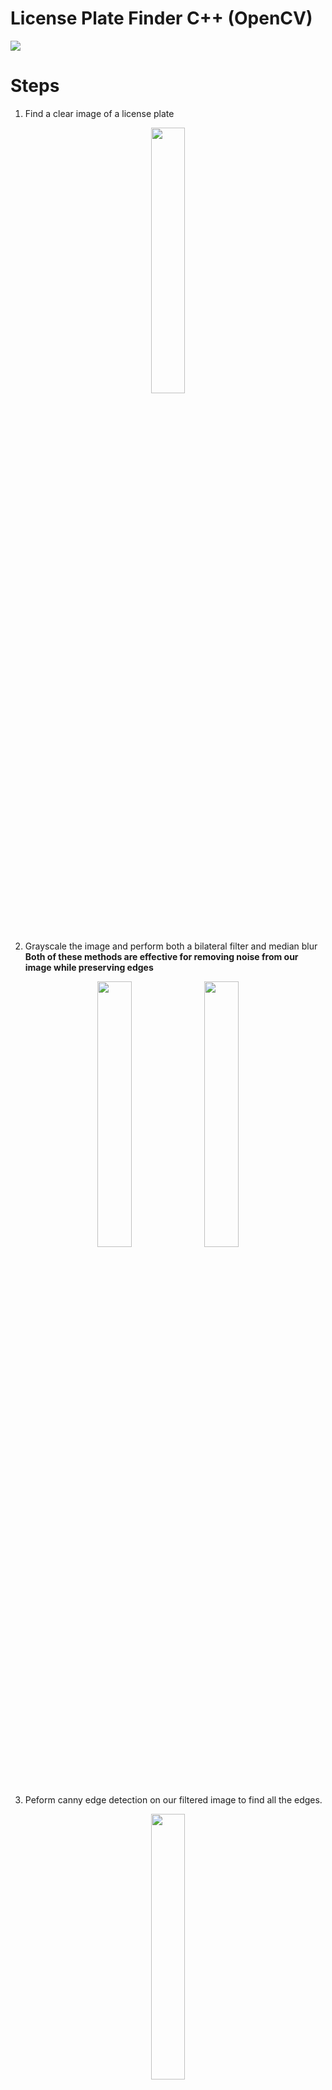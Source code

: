 # License Plate Finder C++ (OpenCV) 
![](https://i.gyazo.com/2eb142300bd61df0fcfb6f2e33a7e3ee.png)  
# Steps
1. Find a clear image of a license plate
<p align="center">
<img src="https://i.gyazo.com/42cf2d2a26d9a07c7ef7aa17c4e0de9c.jpg" width="33%" height="33%"> 
</p>

2. Grayscale the image and perform both a bilateral filter and median blur  
**Both of these methods are effective for removing noise from our image while preserving edges**

<p align="center">
<img src="https://i.gyazo.com/02532756daf644c924600af1c5ec8565.jpg" width="33%" height="33%"> 
<img src="https://i.gyazo.com/7ab488eab89d35478400f66735475b9f.jpg" width="33%" height="33%"> 
</p>
 

3. Peform canny edge detection on our filtered image to find all the edges. 
<p align="center">
<img src="https://i.gyazo.com/fdf1b933f8ed0270640a9e96ae0e6fdd.jpg" width="33%" height="33%"> 
</p>

4. Use **findContours** to extract all the contours from our canny edged image.
<p align="center">
<img src="https://i.gyazo.com/2d221297d68eb72b9b07c7d3fc15a6a3.jpg" width="33%" height="33%"> 
</p>


5. Use **approxPolyDB** to approximate the polygonal curve of each contour, and only return the output vectors that have an exact size of four.
<p align="center">
<img src="https://i.gyazo.com/f42cfdc818583f3a215363050ac6fc42.jpg" width="33%" height="33%"> 
</p>

6. Now that we have all our contours with exactly four sides, we can find the one that contains the most contours inside it's bounds. In an application for *reading* license plates, 
this data would be processed using OCR. 
<p align="center">
<img src="https://i.gyazo.com/0bbaddd97c3d8894a100a2d18cb6afe8.jpg" width="50%" height="50%"> 
</p> 

7. Now, we can go ahead and draw that contour to our original image to outline the license plate. 
<p align="center">
<img src="https://i.gyazo.com/a777c840ccb163b33fa7d6d1a017a6b3.jpg" width="50%" height="50%"> 
</p> 


<img src="https://i.gyazo.com/ba44f91e24d97887491bae5f7078da32.png" >

